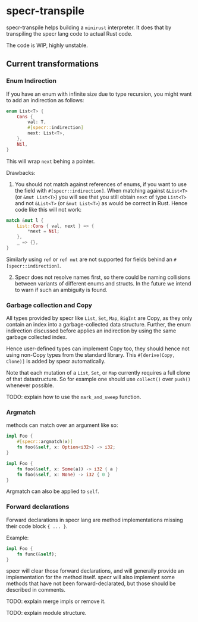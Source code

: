 # specr-transpile

specr-transpile helps building a `minirust` interpreter.
It does that by transpiling the specr lang code to actual Rust code.

The code is WIP, highly unstable.

## Current transformations

### Enum Indirection
If you have an enum with infinite size due to type recursion,
you might want to add an indirection as follows:
```rust
enum List<T> {
    Cons {
        val: T,
        #[specr::indirection]
        next: List<T>,
    },
    Nil,
}
```
This will wrap `next` behing a pointer.

Drawbacks:
1. You should not match against references of enums, if you want to use the field with `#[specr::indirection]`.
When matching against `&List<T>` (or `&mut List<T>`) you will see that you still obtain `next` of type `List<T>` and not `&List<T>` (or `&mut List<T>`) as would be correct in Rust.
Hence code like this will not work:
```rust
match &mut l {
    List::Cons { val, next } => {
        *next = Nil;
    },
    _ => {},
}
```
Similarly using `ref` or `ref mut` are not supported for fields behind an `#[specr::indirection]`.

2. Specr does not resolve names first, so there could be naming collisions between variants of different enums and structs.
In the future we intend to warn if such an ambiguity is found.

### Garbage collection and Copy
All types provided by specr like `List`, `Set`, `Map`, `BigInt` are Copy, as they only contain an index into a garbage-collected data structure.
Further, the enum indirection discussed before applies an indirection by using the same garbage collected index.

Hence user-defined types can implement Copy too, they should hence not using non-Copy types from the standard library.
This `#[derive(Copy, Clone)]` is added by specr automatically.

Note that each mutation of a `List`, `Set`, or `Map` currently requires a full clone of that datastructure.
So for example one should use `collect()` over `push()` whenever possible.

TODO: explain how to use the `mark_and_sweep` function.

### Argmatch
methods can match over an argument like so:
```rust
impl Foo {
    #[specr::argmatch(x)]
    fn foo(&self, x: Option<i32>) -> i32;
}

impl Foo {
    fn foo(&self, x: Some(a)) -> i32 { a }
    fn foo(&self, x: None) -> i32 { 0 }
}
```
Argmatch can also be applied to `self`.

### Forward declarations
Forward declarations in specr lang are method implementations missing their code block `{ ... }`.

Example:
```rust
impl Foo {
    fn func(&self);
}
```
specr will clear those forward declarations, and will generally provide an implementation for the method itself.
specr will also implement some methods that have not been forward-declarated, but those should be described in comments.

TODO: explain merge impls or remove it.

TODO: explain module structure.
